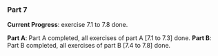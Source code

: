 ### Part 7

**Current Progress**: exercise 7.1 to 7.8 done.

**Part A**: Part A completed, all exercises of part A [7.1 to 7.3] done.
**Part B**: Part B completed, all exercises of part B [7.4 to 7.8] done.
